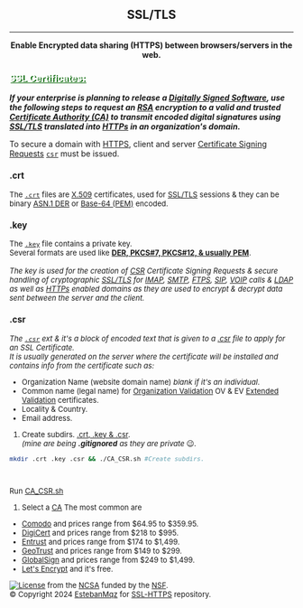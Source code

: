 <h2 align= "center">SSL/TLS</h2>

---

<div align= "center"><b>Enable Encrypted data sharing (HTTPS) between browsers/servers in the web.</div></b>

<h3 style="text-shadow: 2px 1px darkgreen; color: white; text-align: left; text-decoration: underline;"> 
SSL Certificates:</h3>

<i><b>If your enterprise is planning to release a [Digitally Signed Software](https://en.wikipedia.org/wiki/Code_signing#cite_note-baselinereq-18), use the following steps to request an [RSA](https://en.wikipedia.org/wiki/RSA_(cryptosystem)) encryption to a valid and trusted [Certificate Authority (CA)](https://cabforum.org/working-groups/code-signing/#members) to transmit encoded digital signatures using [SSL/TLS](https://en.wikipedia.org/wiki/Transport_Layer_Security) translated into [HTTPs](https://en.wikipedia.org/wiki/HTTPS) in an organization's domain. </i></b>

To secure a domain with [HTTPS](https://en.wikipedia.org/wiki/HTTPS), client and server [Certificate Signing Requests](https://en.wikipedia.org/wiki/Certificate_signing_request) [`csr`](https://github.com/EstebanMqz/SSL-HTTPS/blob/main/.gitignore) must be issued.


<div style="font-size:13px">

### .crt

The [`.crt`](https://docs.fileformat.com/web/crt/) files are [X.509](https://en.wikipedia.org/wiki/X.509) certificates, used for [SSL/TLS](https://en.wikipedia.org/wiki/Transport_LayerSecurity#Description) sessions & they can be binary [ASN.1 DER](https://learn.microsoft.com/en-us/windows/win32/seccertenroll/about-der-encoding-of-asn-1-types) or [Base-64 (PEM)](www.redhat.com/sysadmin/base64-encoding) encoded.


### .key
The [`.key`](https://www.ibm.com/docs/en/connect-direct/6.1.0?topic=files-key-file-format) file contains a private key.<br> Several formats are used like [<b>DER, PKCS#7, PKCS#12, & usually PEM](https://www.ssl.com/guide/pem-der-crt-and-cer-x-509-encodings-and-conversions/)</b>.<br><br>
<i>The key is used for the creation of [CSR](ttps://en.wikipedia.org/wiki/Certificate_signing_request) Certificate Signing Requests & secure handling of cryptographic [SSL/TLS](https://en.wikipedia.org/wiki/Transport_Layer_Security) for [IMAP](https://support.microsoft.com/en-us/office/what-are-imap-and-pop-ca2c5799-49f9-4079-aefe-ddca85d5b1c9), [SMTP](https://try.smtp.com/email-marketing/), [FTPS](https://en.wikipedia.org/w/index.php?title=FTPS&action=view&section=5#General_support), [SIP](https://en.wikipedia.org/wiki/Session_Initiation_Protocol), [VOIP](en.wikipedia.org/wiki/Voice_over_IP) calls & [LDAP](https://ldap.com) as well as 
[HTTPs](https://en.wikipedia.org/wiki/HTTPS) enabled domains as they are used to encrypt & decrypt data sent between the server and the client.</i>

### .csr
<i>The [`.csr`](https://en.wikipedia.org/wiki/Sparse_matrix) ext & it's a block of encoded text that is given to a [.csr](ttps://en.wikipedia.org/wiki/Certificate_signing_request) file to apply for an SSL Certificate.<br>
It is usually generated on the server where the certificate will be installed and contains info from the certificate such as:</i>


+ Organization Name (website domain name) <i>blank if it's an individual</i>.
+ Common name (legal name) for [Organization Validation](https://en.wikipedia.org/wiki/Public_key_certificate#Validation_types) OV & EV [Extended Validation](https://en.wikipedia.org/wiki/Extended_Validation_Certificate) certificates.
+ Locality & Country.
+ Email address.



1. Create subdirs. [.crt, .key & .csr](https://github.com/EstebanMqz/SSL-HTTPS/blob/main/.gitignore). <br><i>(mine are being <b>.gitignored</b> as they are private</i> &#128521;.

```bash
mkdir .crt .key .csr && ./CA_CSR.sh #Create subdirs.
```
<br>

Run [CA_CSR.sh](https://github.com/EstebanMqz/SSL-HTTPS/blob/main/CA_CSR.sh)

1. Select a [CA](https://cabforum.org/working-groups/code-signing/#members)
The most common are 
- [Comodo](https://www.comodo.com) and prices range from $64.95 to $359.95.
- [DigiCert](https://www.digicert.com) and prices range from $218 to $995.
- [Entrust](https://www.entrust.com) and prices range from $174 to $1,499.
- [GeoTrust](https://www.geotrust.com) and prices range from $149 to $299.
- [GlobalSign](https://www.globalsign.com) and prices range from $249 to $1,499.
- [Let's Encrypt](https://letsencrypt.org) and it's free.

[![License](https://img.shields.io/badge/License-Apache%202.0-blue.svg)](https://opensource.org/licenses/Apache-2.0) from the [NCSA](https://www.ncsa.illinois.edu) funded by the [NSF](https://en.wikipedia.org/wiki/National_Science_Foundation).<br>
©  Copyright 2024 [EstebanMqz](https://github.com/EstebanMqz) for [SSL-HTTPS](https://github.com/EstebanMqz/SSL-HTTPS) repository.
